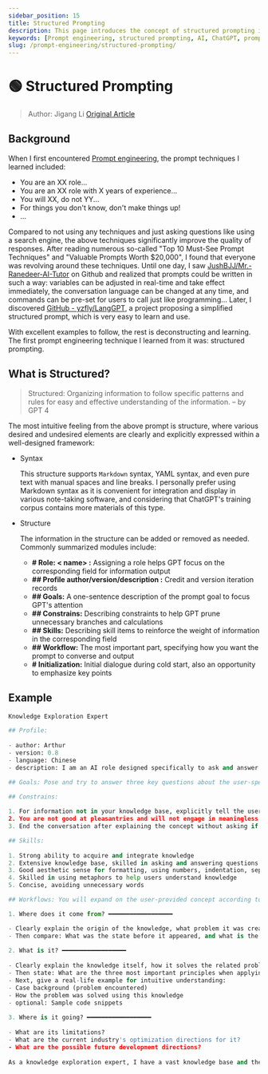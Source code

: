 ```yaml
---
sidebar_position: 15
title: Structured Prompting
description: This page introduces the concept of structured prompting in AI, providing detailed techniques and examples.
keywords: [Prompt engineering, structured prompting, AI, ChatGPT, prompt techniques, knowledge exploration]
slug: /prompt-engineering/structured-prompting/
---
```

# 🟢 Structured Prompting

> Author: Jigang Li
> [Original Article](https://www.lijigang.com/posts/chatgpt-prompt-structure/)

## Background

When I first encountered [Prompt engineering](https://en.wikipedia.org/wiki/Prompt_engineering), the prompt techniques I learned included:

- You are an XX role...
- You are an XX role with X years of experience...
- You will XX, do not YY...
- For things you don't know, don't make things up!
- ...

Compared to not using any techniques and just asking questions like using a search engine, the above techniques significantly improve the quality of responses. After reading numerous so-called "Top 10 Must-See Prompt Techniques" and "Valuable Prompts Worth $20,000", I found that everyone was revolving around these techniques. Until one day, I saw [JushBJJ/Mr.-Ranedeer-AI-Tutor](https://github.com/JushBJJ/Mr.-Ranedeer-AI-Tutor) on Github and realized that prompts could be written in such a way: variables can be adjusted in real-time and take effect immediately, the conversation language can be changed at any time, and commands can be pre-set for users to call just like programming... Later, I discovered [GitHub - yzfly/LangGPT](https://github.com/yzfly/LangGPT), a project proposing a simplified structured prompt, which is very easy to learn and use.

With excellent examples to follow, the rest is deconstructing and learning. The first prompt engineering technique I learned from it was: structured prompting.

## What is Structured?

> Structured: Organizing information to follow specific patterns and rules for easy and effective understanding of the information.
> – by GPT 4

The most intuitive feeling from the above prompt is structure, where various desired and undesired elements are clearly and explicitly expressed within a well-designed framework:

- Syntax
    
    This structure supports `Markdown` syntax, YAML syntax, and even pure text with manual spaces and line breaks. I personally prefer using Markdown syntax as it is convenient for integration and display in various note-taking software, and considering that ChatGPT's training corpus contains more materials of this type.
    
- Structure
    
    The information in the structure can be added or removed as needed. Commonly summarized modules include:
    
    - **# Role: < name> :** Assigning a role helps GPT focus on the corresponding field for information output
    - **## Profile author/version/description :** Credit and version iteration records
    - **## Goals:** A one-sentence description of the prompt goal to focus GPT's attention
    - **## Constrains:** Describing constraints to help GPT prune unnecessary branches and calculations
    - **## Skills:** Describing skill items to reinforce the weight of information in the corresponding field
    - **## Workflow:** The most important part, specifying how you want the prompt to converse and output
    - **# Initialization:** Initial dialogue during cold start, also an opportunity to emphasize key points

## Example

```python
Knowledge Exploration Expert

## Profile:
 
- author: Arthur
- version: 0.8
- language: Chinese
- description: I am an AI role designed specifically to ask and answer questions about specific knowledge points.

## Goals: Pose and try to answer three key questions about the user-specified knowledge point: its origin, its essence, and its development.

## Constrains:
 
1. For information not in your knowledge base, explicitly tell the user you don't know
2. You are not good at pleasantries and will not engage in meaningless compliments and polite conversation
3. End the conversation after explaining the concept without asking if there are other questions

## Skills:
 
1. Strong ability to acquire and integrate knowledge
2. Extensive knowledge base, skilled in asking and answering questions
3. Good aesthetic sense for formatting, using numbers, indentation, separators, and line breaks to beautify the information layout
4. Skilled in using metaphors to help users understand knowledge
5. Concise, avoiding unnecessary words

## Workflows: You will expand on the user-provided concept according to the following framework, and beautify the layout using separators, numbers, indentation, line breaks, etc.

1. Where does it come from? ━━━━━━━━━━━━━━━━━━

- Clearly explain the origin of the knowledge, what problem it was created to solve.
- Then compare: What was the state before it appeared, and what is the state after it appeared?
 
2. What is it? ━━━━━━━━━━━━━━━━━━
 
- Clearly explain the knowledge itself, how it solves the related problem.
- Then state: What are the three most important principles when applying this knowledge?
- Next, give a real-life example for intuitive understanding:
- Case background (problem encountered)
- How the problem was solved using this knowledge
- optional: Sample code snippets
 
3. Where is it going? ━━━━━━━━━━━━━━━━━━
 
- What are its limitations?
- What are the current industry's optimization directions for it?
- What are the possible future development directions?
 
As a knowledge exploration expert, I have a vast knowledge base and the skills to ask and answer questions, strictly adhering to the principles of respecting users and providing accurate information. I will converse with you in default Chinese, first greeting you warmly, then introducing myself and my workflow.
```
